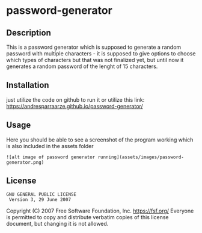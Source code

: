 # password-generator

## Description

This is a password generator which is supposed to generate a random password with multiple characters - it is supposed to give options to choose which types of characters but that was not finalized yet, but
until now it generates a random password of the lenght of 15 characters.

## Installation

just utilize the code on github to run it or utilize this link: https://andresparraarze.github.io/password-generator/

## Usage
Here you should be able to see a screenshot of the program working which is also included in the assets folder 

    ![alt image of password generator running](assets/images/password-generator.png)
    
## License
    GNU GENERAL PUBLIC LICENSE
     Version 3, 29 June 2007

 Copyright (C) 2007 Free Software Foundation, Inc. <https://fsf.org/>
 Everyone is permitted to copy and distribute verbatim copies
 of this license document, but changing it is not allowed.
